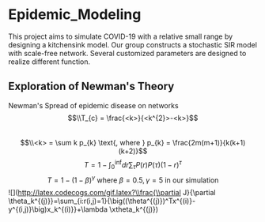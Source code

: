 # Epidemic_Modeling
This project aims to simulate COVID-19 with a relative small range by designing a kitchensink model. Our group constructs a stochastic SIR model with scale-free network. Several customized parameters are designed to realize different function.

## Exploration of Newman's Theory
Newman's Spread of epidemic disease on networks
$$\\T_{c} = \frac{<k>}{<k^{2}>-<k>}$$\
$$\\<k> = \sum k p_{k} \text{, where } p_{k} = \frac{2m(m+1)}{k(k+1)(k+2)}$$
$$T = 1- \int_{0}^{\inf} dr \sum_{\tau} P(r)P(\tau)(1-r)^{\tau}$$
$$T = 1-(1-\beta)^{\gamma} \text{ where }  \beta = 0.5, \gamma = 5 \text{ in our simulation}$$
![](http://latex.codecogs.com/gif.latex?\\frac{\\partial J}{\\partial \\theta_k^{(j)}}=\\sum_{i:r(i,j)=1}{\\big((\\theta^{(j)})^Tx^{(i)}-y^{(i,j)}\\big)x_k^{(i)}}+\\lambda \\xtheta_k^{(j)})
